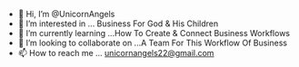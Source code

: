 - 👋 Hi, I’m @UnicornAngels
- 👀 I’m interested in ... Business For God & His Children
- 🌱 I’m currently learning ...How To Create & Connect Business Workflows
- 💞️ I’m looking to collaborate on ...A Team For This Workflow Of Business
- 📫 How to reach me ... unicornangels22@gmail.com

<!---
unicornsangelsboutique/unicornsangelsboutique is a ✨ special ✨ repository because its `README.md` (this file) appears on your GitHub profile.
You can click the Preview link to take a look at your changes.
--->
